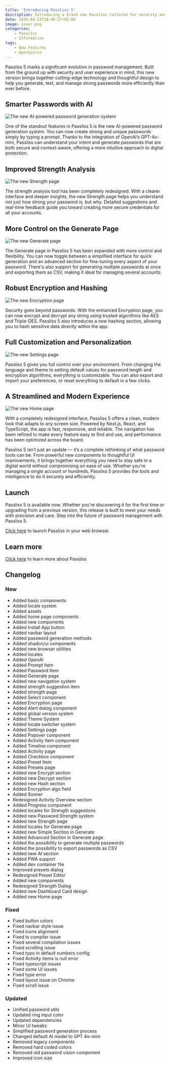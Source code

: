 ```yaml
---
title: 'Introducing Passliss 5'
description: Introducing a brand new Passliss tailored for security and convenience.
date: 2025-04-22T18:49:27+02:00
image: cover.png
categories:
    - Passliss
    - Information
tags:
    - New Features
    - OpenSource
---
```


Passliss 5 marks a significant evolution in password management. Built from the ground up with security and user experience in mind, this new version brings together cutting-edge technology and thoughtful design to help you generate, test, and manage strong passwords more efficiently than ever before.

## Smarter Passwords with AI

![The new AI-powered password generation system](1.png)

One of the standout features in Passliss 5 is the new AI-powered password generation system. You can now create strong and unique passwords simply by typing a prompt. Thanks to the integration of OpenAI’s GPT-4o-mini, Passliss can understand your intent and generate passwords that are both secure and context-aware, offering a more intuitive approach to digital protection.

## Improved Strength Analysis

![The new Strength page](2.png)

The strength analysis tool has been completely redesigned. With a clearer interface and deeper insights, the new Strength page helps you understand not just how strong your password is, but why. Detailed suggestions and real-time feedback guide you toward creating more secure credentials for all your accounts.

## More Control on the Generate Page

![The new Generate page](3.png)

The Generate page in Passliss 5 has been expanded with more control and flexibility. You can now toggle between a simplified interface for quick generation and an advanced section for fine-tuning every aspect of your password. There's also support for generating multiple passwords at once and exporting them as CSV, making it ideal for managing several accounts.

## Robust Encryption and Hashing

![The new Encryption page](4.png)

Security goes beyond passwords. With the enhanced Encryption page, you can now encrypt and decrypt any string using trusted algorithms like AES and Triple-DES. Passliss 5 also introduces a new hashing section, allowing you to hash sensitive data directly within the app.

## Full Customization and Personalization

![The new Settings page](5.png)

Passliss 5 gives you full control over your environment. From changing the language and theme to setting default values for password length and encryption algorithms, everything is customizable. You can also export and import your preferences, or reset everything to default in a few clicks.

## A Streamlined and Modern Experience

![The new Home page](6.png)

With a completely redesigned interface, Passliss 5 offers a clean, modern look that adapts to any screen size. Powered by Next.js, React, and TypeScript, the app is fast, responsive, and reliable. The navigation has been refined to make every feature easy to find and use, and performance has been optimized across the board.

Passliss 5 isn’t just an update — it’s a complete rethinking of what password tools can be. From powerful new components to thoughtful UI improvements, it brings together everything you need to stay safe in a digital world without compromising on ease of use. Whether you're managing a single account or hundreds, Passliss 5 provides the tools and intelligence to do it securely and efficiently.

## Launch

Passliss 5 is available now. Whether you're discovering it for the first time or upgrading from a previous version, this release is built to meet your needs with precision and care. Step into the future of password management with Passliss 5.

[Click here](https://passliss.leocorporation.dev/) to launch Passliss in your web browser.

## Learn more

[Click here](https://leocorporation.dev/store/passliss) to learn more about Passliss

## Changelog

### New

-   Added basic components
-   Added locale system
-   Added assets
-   Added home page components
-   Added new components
-   Added Install App button
-   Added navbar layout
-   Added password generation methods
-   Added shadcn/ui components
-   Added new browser utilities
-   Added locales
-   Added OpenAI
-   Added Prompt Item
-   Added Password Item
-   Added Generate page
-   Added new navigation system
-   Added strength suggestion item
-   Added strength page
-   Added Select component
-   Added Encryption page
-   Added Alert dialog component
-   Added global version system
-   Added Theme System
-   Added locale switcher system
-   Added Settings page
-   Added Popover component
-   Added Activity Item component
-   Added Timeline component
-   Added Activity page
-   Added Checkbox component
-   Added Preset Item
-   Added Presets page
-   Added new Encrypt section
-   Added new Decrypt section
-   Added new Hash section
-   Added Encryption algo field
-   Added Sonner
-   Redesigned Activity Overview section
-   Added Progress component
-   Added locales for Strength suggestions
-   Added new Password Strength system
-   Added new Strength page
-   Added locales for Generate page
-   Added new Simple Section in Generate
-   Added Advanced Section in Generate page
-   Added the possibility to generate multiple passwords
-   Added the possibility to export passwords as CSV
-   Added new AI section
-   Added PWA support
-   Added dev container file
-   Improved presets dialog
-   Redesigned Preset Editor
-   Added new components
-   Redesigned Strength Dialog
-   Added new Dashboard Card design
-   Added new Home page

### Fixed

-   Fixed button colors
-   Fixed navbar style issue
-   Fixed icons alignment
-   Fixed ts compiler issue
-   Fixed several compilation issues
-   Fixed scrolling issue
-   Fixed typo in default numbers config
-   Fixed Activity items is null error
-   Fixed typescript issues
-   Fixed some UI issues
-   Fixed type error
-   Fixed layout issue on Chrome
-   Fixed scroll issue

### Updated

-   Unified password utils
-   Updated ring input color
-   Updated dependencies
-   Minor UI tweaks
-   Simplified password generation process
-   Changed default AI model to GPT 4o-mini
-   Removed legacy components
-   Removed hard coded colors
-   Removed old password vision component
-   Improved icon size
